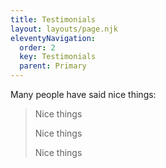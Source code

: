 ```yaml
---
title: Testimonials
layout: layouts/page.njk
eleventyNavigation:
  order: 2
  key: Testimonials
  parent: Primary
---
```

Many people have said nice things:

> Nice things
>
> Nice things
>
> Nice things
